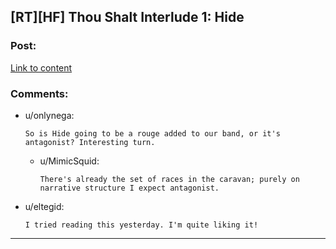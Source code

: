 ## [RT][HF] Thou Shalt Interlude 1: Hide

### Post:

[Link to content](https://thoushaltserial.wordpress.com/2019/02/26/interlude-1-hide/)

### Comments:

- u/onlynega:
  ```
  So is Hide going to be a rouge added to our band, or it's antagonist? Interesting turn.
  ```

  - u/MimicSquid:
    ```
    There's already the set of races in the caravan; purely on narrative structure I expect antagonist.
    ```

- u/eltegid:
  ```
  I tried reading this yesterday. I'm quite liking it!
  ```

---

